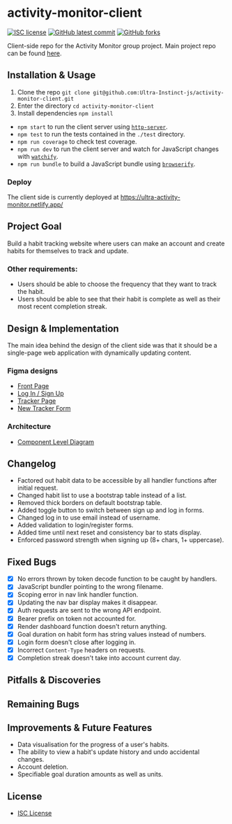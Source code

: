 # activity-monitor-client

<!-- badges -->
[![ISC license](https://img.shields.io/badge/License-ISC-blue.svg)](https://www.isc.org/licenses/)
[![GitHub latest commit](https://img.shields.io/github/last-commit/Ultra-Instinct-js/activity-monitor-client.svg)](https://github.com/Ultra-Instinct-js/activity-monitor-client/commit/)
[![GitHub forks](https://img.shields.io/github/forks/Ultra-Instinct-js/activity-monitor-client.svg)](https://github.com/Ultra-Instinct-js/activity-monitor-client)

Client-side repo for the Activity Monitor group project. Main project repo can be found [here](https://github.com/Ultra-Instinct-js/activity-monitor-main).

## Installation & Usage

1. Clone the repo `git clone git@github.com:Ultra-Instinct-js/activity-monitor-client.git`
2. Enter the directory `cd activity-monitor-client`
3. Install dependencies `npm install`
   
* `npm start` to run the client server using [`http-server`](https://www.npmjs.com/package/http-server).
* `npm test` to run the tests contained in the `./test` directory.
* `npm run coverage` to check test coverage.
* `npm run dev` to run the client server and watch for JavaScript changes with [`watchify`](https://github.com/browserify/watchify).
* `npm run bundle` to build a JavaScript bundle using [`browserify`](https://github.com/browserify/browserify).

### Deploy

The client side is currently deployed at https://ultra-activity-monitor.netlify.app/

## Project Goal

Build a habit tracking website where users can make an account and create habits for themselves to track and update.

### Other requirements:

* Users should be able to choose the frequency that they want to track the habit.
* Users should be able to see that their habit is complete as well as their most recent completion streak.

## Design & Implementation

The main idea behind the design of the client side was that it should be a single-page web application with dynamically updating content.

### Figma designs

* [Front Page](https://cdn.discordapp.com/attachments/583889254854295565/946046650344960090/unknown.png)
* [Log In / Sign Up](https://cdn.discordapp.com/attachments/583889254854295565/946044564274286592/unknown.png)
* [Tracker Page](https://media.discordapp.net/attachments/583889254854295565/946044816049963088/unknown.png)
* [New Tracker Form](https://cdn.discordapp.com/attachments/583889254854295565/946046129051676723/unknown.png)

### Architecture

* [Component Level Diagram](https://cdn.discordapp.com/attachments/941414409203486751/944315723361173544/unknown.png)

## Changelog

* Factored out habit data to be accessible by all handler functions after initial request.
* Changed habit list to use a bootstrap table instead of a list.
* Removed thick borders on default bootstrap table.
* Added toggle button to switch between sign up and log in forms.
* Changed log in to use email instead of username.
* Added validation to login/register forms.
* Added time until next reset and consistency bar to stats display.
* Enforced password strength when signing up (8+ chars, 1+ uppercase).

## Fixed Bugs

- [x] No errors thrown by token decode function to be caught by handlers.
- [x] JavaScript bundler pointing to the wrong filename.
- [x] Scoping error in nav link handler function.
- [x] Updating the nav bar display makes it disappear.
- [x] Auth requests are sent to the wrong API endpoint.
- [x] Bearer prefix on token not accounted for.
- [x] Render dashboard function doesn't return anything.
- [x] Goal duration on habit form has string values instead of numbers.
- [x] Login form doesn't close after logging in.
- [x] Incorrect `Content-Type` headers on requests.
- [x] Completion streak doesn't take into account current day.

## Pitfalls & Discoveries



## Remaining Bugs



## Improvements & Future Features

* Data visualisation for the progress of a user's habits.
* The ability to view a habit's update history and undo accidental changes.
* Account deletion.
* Specifiable goal duration amounts as well as units.

## License

* [ISC License](https://www.isc.org/licenses/)
